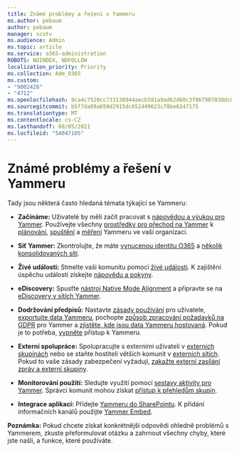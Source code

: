 ```yaml
---
title: Známé problémy a řešení v Yammeru
ms.author: pebaum
author: pebaum
manager: scotv
ms.audience: Admin
ms.topic: article
ms.service: o365-administration
ROBOTS: NOINDEX, NOFOLLOW
localization_priority: Priority
ms.collection: Adm_O365
ms.custom:
- "9002428"
- "4712"
ms.openlocfilehash: 9ca4c7520cc733138944aecb581a9ad62d60c3f86f907030dc0a7780f30ddcc6
ms.sourcegitcommit: b5f7da89a650d2915dc652449623c78be6247175
ms.translationtype: MT
ms.contentlocale: cs-CZ
ms.lasthandoff: 08/05/2021
ms.locfileid: "54047105"
---
```

# <a name="yammer-common-issues-and-resolutions"></a>Známé problémy a řešení v Yammeru

Tady jsou některá často hledaná témata týkající se Yammeru:

- **Začínáme:** Uživatelé by měli začít pracovat s [nápovědou a výukou pro Yammer](https://support.office.com/yammer). Používejte všechny [prostředky pro přechod na Yammer](https://aka.ms/yamresources) k [plánování](https://aka.ms/YamSuccessGuide), [spuštění](https://aka.ms/YamLaunchPlaybook) a [měření](https://aka.ms/YamMeasureSuccesGuide) Yammeru ve vaší organizaci. 

- **Síť Yammer:** Zkontrolujte, že máte [vynucenou identitu O365](https://docs.microsoft.com/yammer/configure-your-yammer-network/enforce-office-365-identity) a [několik konsolidovaných sítí](https://docs.microsoft.com/yammer/configure-your-yammer-network/consolidate-multiple-yammer-networks). 

- **Živé události:** Stmelte vaši komunitu pomocí [živé události](https://docs.microsoft.com/yammer/manage-yammer-groups/yammer-live-events). K zajištění úspěchu události získejte [nápovědu a pokyny](https://resources.techcommunity.microsoft.com/live-events/assistance/). 

- **eDiscovery:** Spusťte [nástroj Native Mode Alignment](https://docs.microsoft.com/yammer/configure-your-yammer-network/overview-native-mode) a připravte se na [eDiscovery v sítích Yammer](https://docs.microsoft.com/yammer/manage-security-and-compliance/overview-of-ediscovery). 

- **Dodržování předpisů:** Nastavte [zásady používání](https://docs.microsoft.com/yammer/manage-security-and-compliance/set-up-a-usage-policy) pro uživatele, [exportujte data Yammeru](https://docs.microsoft.com/yammer/manage-security-and-compliance/export-yammer-enterprise-data), pochopte [způsob zpracování požadavků na GDPR](https://docs.microsoft.com/yammer/manage-security-and-compliance/gdpr-requests-in-yammer-enterprise) pro Yammer a [zjistěte, kde jsou data Yammeru hostovaná](https://docs.microsoft.com/yammer/manage-security-and-compliance/data-residency). Pokud je to potřeba, [vypněte](https://docs.microsoft.com/yammer/manage-yammer-users/turn-off-user-access) přístup k Yammeru.

- **Externí spolupráce:** Spolupracujte s externími uživateli v [externích skupinách](https://docs.microsoft.com/yammer/work-with-external-users/create-and-manage-external-groups) nebo se staňte hostiteli větších komunit v [externích sítích](https://docs.microsoft.com/yammer/work-with-external-users/create-and-manage-an-external-network). Pokud to vaše zásady zabezpečení vyžadují, [zakažte externí zasílání zpráv a externí skupiny](https://docs.microsoft.com/yammer/work-with-external-users/disable-external-messaging).

- **Monitorování použití:** Sledujte využití pomocí [sestavy aktivity pro Yammer](https://docs.microsoft.com/microsoft-365/admin/activity-reports/yammer-activity-report). Správci komunit mohou získat [přístup k přehledům skupin](https://support.office.com/article/view-group-insights-in-yammer-73f9fa6d-d442-4f25-9194-d5317c9328ab).

- **Integrace aplikací:** Přidejte [Yammeru do SharePointu](https://docs.microsoft.com/yammer/integrate-yammer-with-other-apps/embed-a-feed-into-a-sharepoint-site). K přidání informačních kanálů použijte [Yammer Embed](https://developer.yammer.com/docs/embed). 

**Poznámka:** Pokud chcete získat konkrétnější odpovědi ohledně problémů s Yammerem, zkuste přeformulovat otázku a zahrnout všechny chyby, které jste našli, a funkce, které používáte.
